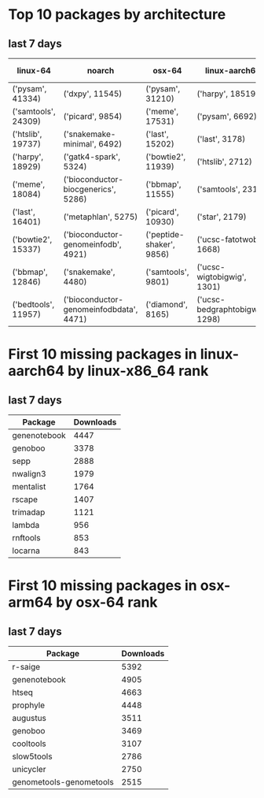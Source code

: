 # Top 10 packages by architecture
## last 7 days
|linux-64 | noarch | osx-64 | linux-aarch64 | osx-arm64 | 
|-|-|-|-|-|
|('pysam', 41334) |('dxpy', 11545) |('pysam', 31210) |('harpy', 18519) |('pysam', 4898) |
|('samtools', 24309) |('picard', 9854) |('meme', 17531) |('pysam', 6692) |('last', 2601) |
|('htslib', 19737) |('snakemake-minimal', 6492) |('last', 15202) |('last', 3178) |('htslib', 1042) |
|('harpy', 18929) |('gatk4-spark', 5324) |('bowtie2', 11939) |('htslib', 2712) |('samtools', 967) |
|('meme', 18084) |('bioconductor-biocgenerics', 5286) |('bbmap', 11555) |('samtools', 2319) |('diamond', 960) |
|('last', 16401) |('metaphlan', 5275) |('picard', 10930) |('star', 2179) |('bwa', 819) |
|('bowtie2', 15337) |('bioconductor-genomeinfodb', 4921) |('peptide-shaker', 9856) |('ucsc-fatotwobit', 1668) |('fasttree', 582) |
|('bbmap', 12846) |('snakemake', 4480) |('samtools', 9801) |('ucsc-wigtobigwig', 1301) |('hmmer', 571) |
|('bedtools', 11957) |('bioconductor-genomeinfodbdata', 4471) |('diamond', 8165) |('ucsc-bedgraphtobigwig', 1298) |('raxml', 547) |
# First 10 missing packages in linux-aarch64 by linux-x86_64 rank
## last 7 days

| Package | Downloads |
| - | - |
| genenotebook | 4447 | 
| genoboo | 3378 | 
| sepp | 2888 | 
| nwalign3 | 1979 | 
| mentalist | 1764 | 
| rscape | 1407 | 
| trimadap | 1121 | 
| lambda | 956 | 
| rnftools | 853 | 
| locarna | 843 | 
# First 10 missing packages in osx-arm64 by osx-64 rank
## last 7 days

| Package | Downloads |
| - | - |
| r-saige | 5392 | 
| genenotebook | 4905 | 
| htseq | 4663 | 
| prophyle | 4448 | 
| augustus | 3511 | 
| genoboo | 3469 | 
| cooltools | 3107 | 
| slow5tools | 2786 | 
| unicycler | 2750 | 
| genometools-genometools | 2515 | 
